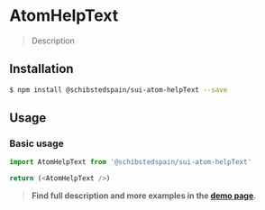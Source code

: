 # AtomHelpText

> Description

<!-- ![](./assets/preview.png) -->

## Installation

```sh
$ npm install @schibstedspain/sui-atom-helpText --save
```

## Usage

### Basic usage
```js
import AtomHelpText from '@schibstedspain/sui-atom-helpText'

return (<AtomHelpText />)
```


> **Find full description and more examples in the [demo page](#).**